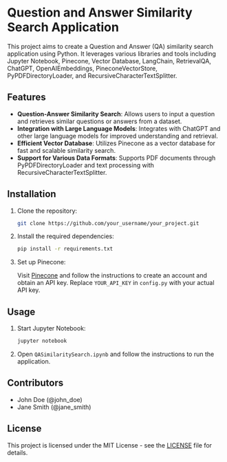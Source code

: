 # Question and Answer Similarity Search Application

This project aims to create a Question and Answer (QA) similarity search application using Python. It leverages various libraries and tools including Jupyter Notebook, Pinecone, Vector Database, LangChain, RetrievalQA, ChatGPT, OpenAIEmbeddings, PineconeVectorStore, PyPDFDirectoryLoader, and RecursiveCharacterTextSplitter.

## Features

- **Question-Answer Similarity Search**: Allows users to input a question and retrieves similar questions or answers from a dataset.
- **Integration with Large Language Models**: Integrates with ChatGPT and other large language models for improved understanding and retrieval.
- **Efficient Vector Database**: Utilizes Pinecone as a vector database for fast and scalable similarity search.
- **Support for Various Data Formats**: Supports PDF documents through PyPDFDirectoryLoader and text processing with RecursiveCharacterTextSplitter.

## Installation

1. Clone the repository:

    ```bash
    git clone https://github.com/your_username/your_project.git
    ```

2. Install the required dependencies:

    ```bash
    pip install -r requirements.txt
    ```

3. Set up Pinecone:
   
   Visit [Pinecone](https://www.pinecone.io/) and follow the instructions to create an account and obtain an API key. Replace `YOUR_API_KEY` in `config.py` with your actual API key.

## Usage

1. Start Jupyter Notebook:

    ```bash
    jupyter notebook
    ```

2. Open `QASimilaritySearch.ipynb` and follow the instructions to run the application.

## Contributors

- John Doe (@john_doe)
- Jane Smith (@jane_smith)

## License

This project is licensed under the MIT License - see the [LICENSE](LICENSE) file for details.
